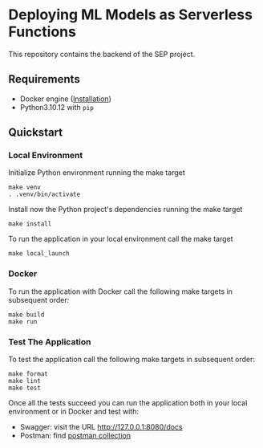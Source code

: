# Deploying ML Models as Serverless Functions

This repository contains the backend of the SEP project. 

## Requirements

* Docker engine ([Installation](https://docs.docker.com/engine/install/))
* Python3.10.12 with `pip`

## Quickstart

### Local Environment

Initialize Python environment running the make target

```shell
make venv
. .venv/bin/activate
```

Install now the Python project's dependencies running the make target
```shell
make install
```

To run the application in your local environment call the make target
```shell
make local_launch
```

### Docker

To run the application with Docker call the following make targets in subsequent order:
```shell
make build
make run 
```

### Test The Application

To test the application call the following make targets in subsequent order:
```shell
make format
make lint
make test
```
Once all the tests succeed you can run the application both in your local environment or in Docker and test with:
* Swagger: visit the URL http://127.0.0.1:8080/docs
* Postman: find [postman collection](https://github.com/jackma-00/sep-project/blob/main/SEP%20project.postman_collection.json)
